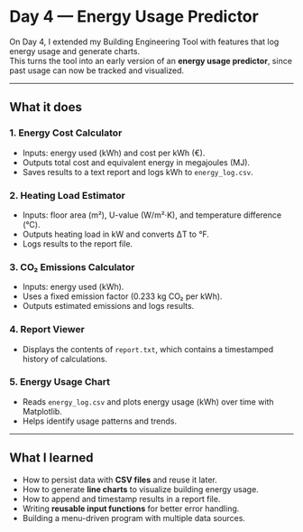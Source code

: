 # Day 4 — Energy Usage Predictor

On Day 4, I extended my Building Engineering Tool with features that log energy usage and generate charts.  
This turns the tool into an early version of an **energy usage predictor**, since past usage can now be tracked and visualized.

---

## What it does

### 1. Energy Cost Calculator
- Inputs: energy used (kWh) and cost per kWh (€).  
- Outputs total cost and equivalent energy in megajoules (MJ).  
- Saves results to a text report and logs kWh to `energy_log.csv`.  

### 2. Heating Load Estimator
- Inputs: floor area (m²), U-value (W/m²·K), and temperature difference (°C).  
- Outputs heating load in kW and converts ΔT to °F.  
- Logs results to the report file.  

### 3. CO₂ Emissions Calculator
- Inputs: energy used (kWh).  
- Uses a fixed emission factor (0.233 kg CO₂ per kWh).  
- Outputs estimated emissions and logs results.  

### 4. Report Viewer
- Displays the contents of `report.txt`, which contains a timestamped history of calculations.  

### 5. Energy Usage Chart
- Reads `energy_log.csv` and plots energy usage (kWh) over time with Matplotlib.  
- Helps identify usage patterns and trends.  

---

## What I learned
- How to persist data with **CSV files** and reuse it later.  
- How to generate **line charts** to visualize building energy usage.  
- How to append and timestamp results in a report file.  
- Writing **reusable input functions** for better error handling.  
- Building a menu-driven program with multiple data sources.  
